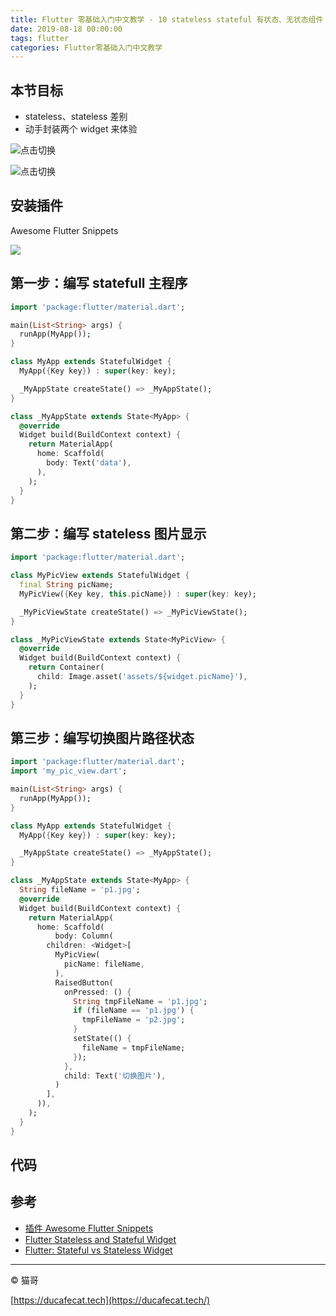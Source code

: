 ```yaml
---
title: Flutter 零基础入门中文教学 - 10 stateless stateful 有状态、无状态组件
date: 2019-08-18 00:00:00
tags: flutter
categories: Flutter零基础入门中文教学
---
```


## 本节目标

- stateless、stateless 差别
- 动手封装两个 widget 来体验

![点击切换](2019-09-01-11-25-01.png)

![点击切换](2019-09-01-11-25-15.png)

## 安装插件

Awesome Flutter Snippets

![](2019-09-01-11-27-15.png)

## 第一步：编写 statefull 主程序

```dart
import 'package:flutter/material.dart';

main(List<String> args) {
  runApp(MyApp());
}

class MyApp extends StatefulWidget {
  MyApp({Key key}) : super(key: key);

  _MyAppState createState() => _MyAppState();
}

class _MyAppState extends State<MyApp> {
  @override
  Widget build(BuildContext context) {
    return MaterialApp(
      home: Scaffold(
        body: Text('data'),
      ),
    );
  }
}
```

## 第二步：编写 stateless 图片显示

```dart
import 'package:flutter/material.dart';

class MyPicView extends StatefulWidget {
  final String picName;
  MyPicView({Key key, this.picName}) : super(key: key);

  _MyPicViewState createState() => _MyPicViewState();
}

class _MyPicViewState extends State<MyPicView> {
  @override
  Widget build(BuildContext context) {
    return Container(
      child: Image.asset('assets/${widget.picName}'),
    );
  }
}

```

## 第三步：编写切换图片路径状态

```dart
import 'package:flutter/material.dart';
import 'my_pic_view.dart';

main(List<String> args) {
  runApp(MyApp());
}

class MyApp extends StatefulWidget {
  MyApp({Key key}) : super(key: key);

  _MyAppState createState() => _MyAppState();
}

class _MyAppState extends State<MyApp> {
  String fileName = 'p1.jpg';
  @override
  Widget build(BuildContext context) {
    return MaterialApp(
      home: Scaffold(
          body: Column(
        children: <Widget>[
          MyPicView(
            picName: fileName,
          ),
          RaisedButton(
            onPressed: () {
              String tmpFileName = 'p1.jpg';
              if (fileName == 'p1.jpg') {
                tmpFileName = 'p2.jpg';
              }
              setState(() {
                fileName = tmpFileName;
              });
            },
            child: Text('切换图片'),
          )
        ],
      )),
    );
  }
}

```

## 代码

## 参考

- [插件 Awesome Flutter Snippets](https://marketplace.visualstudio.com/items?itemName=Nash.awesome-flutter-snippets)
- [Flutter Stateless and Stateful Widget](https://medium.com/@paridhi.softinator/flutter-stateless-and-stateful-widget-4f1ef1fb7177)
- [Flutter: Stateful vs Stateless Widget](https://medium.com/flutter-community/flutter-stateful-vs-stateless-db325309deae)

---

© 猫哥

[https://ducafecat.tech](https://ducafecat.tech/)
